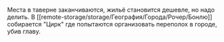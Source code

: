 Места в таверне заканчиваются, жильё становится дешевле, но надо делить.
В [[remote-storage/storage/География/Города/Рочер/Бонлю]] собирается "Цирк" где попытаются организовать переполох в городе, убив главу.

